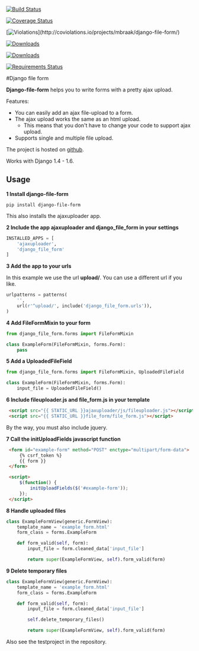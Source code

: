 [![Build Status](https://travis-ci.org/mbraak/django-file-form.png?branch=master)](https://travis-ci.org/mbraak/django-file-form)

[![Coverage Status](https://coveralls.io/repos/mbraak/django-file-form/badge.png?branch=master)](https://coveralls.io/r/mbraak/django-file-form?branch=master)

[![Violations](https://coviolations.io/projects/mbraak/django-file-form/badge/?)](http://coviolations.io/projects/mbraak/django-file-form/)

[![Downloads](https://pypip.in/d/django-file-form/badge.png)](https://pypi.python.org/pypi/django-file-form/)

[![Downloads](https://pypip.in/v/django-file-form/badge.png)](https://pypi.python.org/pypi/django-file-form/)

[![Requirements Status](https://requires.io/github/mbraak/django-file-form/requirements.png?branch=master)](https://requires.io/github/mbraak/django-file-form/requirements/?branch=master)

#Django file form

**Django-file-form** helps you to write forms with a pretty ajax upload.

Features:

* You can easily add an ajax file-upload to a form.
* The ajax upload works the same as an html upload.
    * This means that you don't have to change your code to support ajax upload.
* Supports single and multiple file upload.

The project is hosted on [github](https://github.com/mbraak/django-file-form).

Works with Django 1.4 - 1.6.

## Usage

**1 Install django-file-form**

```
pip install django-file-form
```

This also installs the ajaxuploader app.

**2 Include the app ajaxuploader and django_file_form in your settings**

```python
INSTALLED_APPS = [
    'ajaxuploader',
    'django_file_form'
]
```

**3 Add the app to your urls**

In this example we use the url **upload/**. You can use a different url if you like.

```python
urlpatterns = patterns(
    '',
    url(r'^upload/', include('django_file_form.urls')),
)
```

**4 Add FileFormMixin to your form**

```python
from django_file_form.forms import FileFormMixin

class ExampleForm(FileFormMixin, forms.Form):
    pass
```

**5 Add a UploadedFileField**

```python
from django_file_form.forms import FileFormMixin, UploadedFileField

class ExampleForm(FileFormMixin, forms.Form):
    input_file = UploadedFileField()
```

**6 Include fileuploader.js and file_form.js in your template**

```html
 <script src="{{ STATIC_URL }}ajaxuploader/js/fileuploader.js"></script>
 <script src="{{ STATIC_URL }}file_form/file_form.js"></script>
```

By the way, you must also include jquery.

**7 Call the initUploadFields javascript function**

```html
 <form id="example-form" method="POST" enctype="multipart/form-data">
     {% csrf_token %}
     {{ form }}
 </form>

 <script>
     $(function() {
         initUploadFields($('#example-form'));
     });
 </script>
```

**8 Handle uploaded files**

```python
class ExampleFormView(generic.FormView):
    template_name = 'example_form.html'
    form_class = forms.ExampleForm

    def form_valid(self, form):
    	input_file = form.cleaned_data['input_file']

    	return super(ExampleFormView, self).form_valid(form)
```

**9 Delete temporary files**

```python
class ExampleFormView(generic.FormView):
    template_name = 'example_form.html'
    form_class = forms.ExampleForm

    def form_valid(self, form):
    	input_file = form.cleaned_data['input_file']

		self.delete_temporary_files()

    	return super(ExampleFormView, self).form_valid(form)
```

Also see the testproject in the repository.
